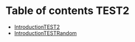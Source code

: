 # Table of contents TEST2

- [IntroductionTEST2](Introduction.md)
- [IntroductionTESTRandom](Random.md)

